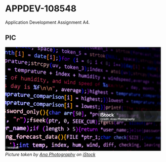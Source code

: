 # APPDEV-108548
Application Development Assignment A4.

## PIC

![Python (Ana Photography, 2022)](foto/pic1.jpg "Python")
*Picture taken by [Ana Photography]([https://unsplash.com/@john_doe](https://www.istockphoto.com/de/portfolio/AnasPhotography?mediatype=photography)) on [iStock](https://www.istock.com)*
